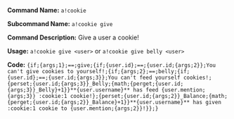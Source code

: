 **Command Name:** `a!cookie`

**Subcommand Name:** `a!cookie give`

**Command Description:**
Give a user a cookie!

**Usage:**
`a!cookie give <user>` or `a!cookie give belly <user>`

**Code:**
```{if;{args;1};==;give;{if;{user.id};==;{user.id;{args;2}};You can't give cookies to yourself!;{if;{args;2};==;belly;{if;{user.id};==;{user.id;{args;3}};You can't feed yourself cookies!;{perset;{user.id;{args;3}}_Belly;{math;{perget;{user.id;{args;3}}_Belly}+1}}**{user.username}** has feed {user.mention;{args;3}} :cookie:1 cookie!};{perset;{user.id;{args;2}}_Balance;{math;{perget;{user.id;{args;2}}_Balance}+1}}**{user.username}** has given :cookie:1 cookie to {user.mention;{args;2}}!}};}```
